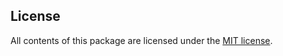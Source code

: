 

## License
All contents of this package are licensed under the [MIT license](https://opensource.org/licenses/MIT).